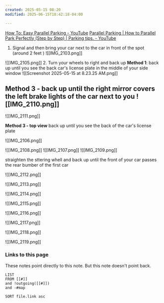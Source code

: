 ```yaml
---
created: 2025-05-15 08:20
modified: 2025-06-15T18:42:18-04:00

---
```

[How To: Easy Parallel Parking - YouTube](https://www.youtube.com/watch?v=pB_iFY2jIdI)
[Parallel Parking | How to Parallel Park Perfectly (Step by Step) | Parking tips. - YouTube](https://www.youtube.com/watch?v=FjEmxM2PMv8)
1. Signal and then bring your car next to the car in front of the spot (around 2 feet )
![[IMG_2103.png]]

![[IMG_2105.png]]
2. Turn your wheels to right and back up
	**Method 1**: back up until you see the back car's license plate  in the middle of your side window
![[Screenshot 2025-05-15 at 8.23.25 AM.png]]


**Method 3**
	- back up until the right mirror covers the left brake lights of the car next to you
![[IMG_2110.png]]
-
![[IMG_2111.png]]


**Method 3 - top view** back up until you see the back of the car's license plate

![[IMG_2106.png]]

![[IMG_2108.png]]
![[IMG_2107.png]]
![[IMG_2109.png]]

straighten the sttering whell and back up until the front of your car passes the rear bumber of the first car

![[IMG_2112.png]]

![[IMG_2113.png]]

![[IMG_2114.png]]

![[IMG_2115.png]]

![[IMG_2116.png]]

![[IMG_2117.png]]

![[IMG_2118.png]]

![[IMG_2119.png]]


### Links to this page
These notes point directly to this note. But this note doesn't point back.
```dataview
LIST
FROM [[#]]
and !outgoing([[#]])
and -#map

SORT file.link asc
```
